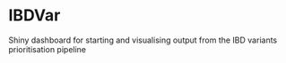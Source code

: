 # IBDVar
Shiny dashboard for starting and visualising output from the IBD variants prioritisation pipeline
